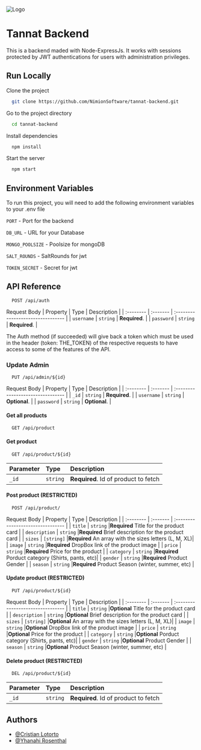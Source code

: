 
![Logo](https://www.dropbox.com/scl/fi/b3c0xrgl8axqk3xfxr420/nimionLogo.png?rlkey=5odqfg9aaelnfahkik9ugv718&raw=1)
# Tannat Backend

This is a backend maded with Node-ExpressJs. It works with sessions protected by JWT authentications for users with administration privileges.


## Run Locally

Clone the project

```bash
  git clone https://github.com/NimionSoftware/tannat-backend.git
```

Go to the project directory

```bash
  cd tannat-backend
```

Install dependencies

```bash
  npm install
```

Start the server

```bash
  npm start
```


## Environment Variables

To run this project, you will need to add the following environment variables to your .env file

`PORT` - Port for the backend

`DB_URL` - URL for your Database

`MONGO_POOLSIZE` - Poolsize for mongoDB

`SALT_ROUNDS` - SaltRounds for jwt

`TOKEN_SECRET` - Secret for jwt


## API Reference

```
  POST /api/auth
```
Request Body
| Property | Type     | Description                       |
| :-------- | :------- | :-------------------------------- |
| `username`      | `string` | **Required**. |
| `password`      | `string` | **Required**. |

The Auth method (if succeeded) will give back a token which must be used in the header (token: THE_TOKEN) of the respective requests to have access to some of the features of the API.

### Update Admin

```
  PUT /api/admin/${id}
```
Request Body
| Property | Type     | Description                       |
| :-------- | :------- | :-------------------------------- |
| `_id`      | `string` | **Required**. |
| `username`      | `string` | **Optional**. |
| `password`      | `string` | **Optional**. |

#### Get all products

```
  GET /api/product
```

#### Get product

```
  GET /api/product/${id}
```

| Parameter | Type     | Description                       |
| :-------- | :------- | :-------------------------------- |
| `_id`      | `string` | **Required**. Id of product to fetch |


#### Post product (RESTRICTED)

```
  POST /api/product/
```
Request Body
| Property | Type     | Description                       |
| :-------- | :------- | :-------------------------------- |
| `title`      | `string` |**Required** Title for the product card |
| `description`      | `string` |**Required** Brief description for the product card  |
| `sizes`      | `[string]` |**Required** An array with the sizes letters (L, M, XL)|
| `image`      | `string` |**Required** DropBox link of the product image |
| `price`      | `string` |**Required** Price for the product |
| `category`      | `string` |**Required** Porduct category (Shirts, pants, etc)|
| `gender`      | `string` |**Required** Product Gender |
| `season`      | `string` |**Required** Product Season (winter, summer, etc) |

#### Update product (RESTRICTED)

```
  PUT /api/product/${id}
```
Request Body
| Property | Type     | Description                       |
| :-------- | :------- | :-------------------------------- |
| `title`      | `string` |**Optional** Title for the product card |
| `description`      | `string` |**Optional** Brief description for the product card  |
| `sizes`      | `[string]` |**Optional** An array with the sizes letters (L, M, XL)|
| `image`      | `string` |**Optional** DropBox link of the product image |
| `price`      | `string` |**Optional** Price for the product |
| `category`      | `string` |**Optional** Porduct category (Shirts, pants, etc)|
| `gender`      | `string` |**Optional** Product Gender |
| `season`      | `string` |**Optional** Product Season (winter, summer, etc) |


#### Delete product (RESTRICTED)

```
  DEL /api/product/${id}
```

| Parameter | Type     | Description                       |
| :-------- | :------- | :-------------------------------- |
| `_id`      | `string` | **Required**. Id of product to fetch |

## Authors

- [@Cristian Lotorto](https://github.com/CristianLotorto)
- [@Yhanahi Rosenthal](https://github.com/YhanahiRosenthal)

